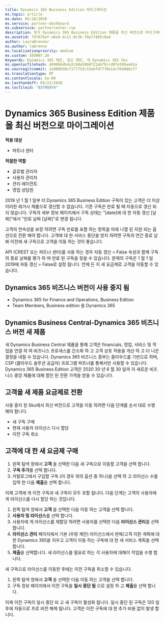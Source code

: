 ```yaml
---
title: Dynamics 365 Business Edition 마이그레이션
ms.topic: article
ms.date: 05/18/2020
ms.service: partner-dashboard
ms.subservice: partnercenter-csp
description: 정식 Dynamics 365 Business Edition 제품을 최신 버전으로 마이그레이션하는 방법에 대해 알아봅니다.
ms.assetid: 79787bef-a6e9-4c11-8c3b-f0a77485c0a4
author: LauraBrenner
ms.author: labrenne
ms.localizationpriority: medium
ms.custom: SEOMAY.20
Keywords: Dynamics 365 제안, 갱신 제안, 새 Dynamics 365 Sku
ms.openlocfilehash: d49966db4a2c9de50b0723abf9ccd0fe589a442a
ms.sourcegitcommit: 2a980b50cf177753c15ebfd7770e14cf6d486cf7
ms.translationtype: MT
ms.contentlocale: ko-KR
ms.lasthandoff: 05/22/2020
ms.locfileid: "83795974"
---
```

# <a name="migrate-dynamics-365-business-edition-offers-to-newer-versions"></a>Dynamics 365 Business Edition 제품을 최신 버전으로 마이그레이션

**적용 대상**

- 파트너 센터

**적절한 역할**
- 글로벌 관리자
- 사용자 관리자
- 관리 에이전트
- 영업 상담원

2019 년 1 월 1 일부 터 Dynamics 365 Business Edition 구독이 있는 고객은 더 이상 이러한 레거시 제품으로 갱신할 수 없습니다. 기존 구독은 만료 될 때 자동으로 갱신 되지 않습니다. 구독의 세부 정보 페이지에서 구독 상태는 "[date]에 대 한 자동 갱신 [날짜]"에서 "만료 날짜 [날짜]"로 변경 됩니다.

고객의 연속성을 보장 하려면 구독 만료를 포함 하는 항목을 아래 나열 된 지원 되는 옵션으로 전환 해야 합니다. 고객에 대 한 서비스 중단을 방지 하려면 구독의 연간 종료 날짜 이전에 새 구독으로 고객을 이동 하는 것이 좋습니다.

API (CREST 또는 파트너 센터)를 사용 하는 경우 자동 갱신 = False 속성과 함께 구독의 종료 날짜를 평가 하 여 만료 된 구독을 찾을 수 있습니다. 문제의 구독은 1 월 1 일 2019에 자동 갱신 = False로 설정 됩니다. 언제 든 지 새 요금제로 고객을 이동할 수 있습니다. 

## <a name="the-dynamics-365-business-editions-being-retired"></a>Dynamics 365 비즈니스 버전이 사용 중지 됨

- Dynamics 365 for Finance and Operations, Business Edition
- Team Members, Business edition 용 Dynamics 365

## <a name="dynamics-business-central---the-dynamics-365-business-edition-new-offers"></a>Dynamics Business Central-Dynamics 365 비즈니스 버전 새 제품

새 Dynamics Business Central 제품을 통해 고객은 financials, 영업, 서비스 및 작업을 연결 하 여 비즈니스 프로세스를 간소화 하 고 고객 상호 작용을 개선 하 고 더 나은 결정을 내릴 수 있습니다. Dynamics 365 비즈니스 중부는 클라우드를 기반으로 하며, CSP (클라우드 솔루션 공급자) 프로그램 파트너를 통해서만 사용할 수 있습니다.
Dynamics 365 Business Edition 고객은 2020 30 년 6 월 30 일까 지 새로운 비즈니스 중앙 제품에 대해 할인 된 전환 가격을 받을 수 있습니다.

## <a name="transition-customers-to-new-product-plans"></a>고객을 새 제품 요금제로 전환

 사용 중지 된 Sku에서 최신 버전으로 고객을 이동 하려면 다음 단계를 순서 대로 수행 해야 합니다.

- 새 구독 구매
- 현재 사용자 라이선스 다시 할당
- 이전 구독 취소

## <a name="purchase-the-new-plan-for-your-customer"></a>고객에 대 한 새 요금제 구매

1. 왼쪽 탐색 창에서 **고객** 을 선택한 다음 새 구독으로 이동할 고객을 선택 합니다.
2. **구독 추가**를 선택 합니다.
3. 카탈로그에서 구입할 구독 (이 경우 위의 옵션 중 하나)을 선택 하 고 라이선스 수를 입력 한 다음 **제출**을 선택 합니다. 

이제 고객에 게 이전 구독과 새 구독이 모두 포함 됩니다. 다음 단계는 고객의 사용자에 게 라이선스를 다시 할당 하는 것입니다.

1. 왼쪽 탐색 창에서 **고객** 을 선택한 다음 이동 하는 고객을 선택 합니다.
2. **사용자 및 라이선스**를 선택 합니다.
3. 사용자에 게 라이선스를 재할당 하려면 사용자를 선택한 다음 **라이선스 관리**를 선택 합니다. 
4. **라이선스 관리** 페이지에서 기본 (우량 제안) 라이선스에서 판매/고객 지원 계획에 대 한 Dynamics 365을 지우고 고객이 이동 하는 구독에 대 한 새 서비스 계획을 선택 합니다. 
5. **제출**을 선택합니다. 새 라이선스를 필요로 하는 각 사용자에 대해이 작업을 수행 합니다. 

새 구독으로 라이선스를 이동한 후에는 이전 구독을 취소할 수 있습니다. 

1. 왼쪽 탐색 창에서 **고객** 을 선택한 다음 이동 하는 고객을 선택 합니다.
2. 구독 정보 페이지에서 이전 구독을 **일시 중단 됨** 으로 설정 하 고 **제출**을 선택 합니다.

이제 이전 구독이 일시 중단 되 고 새 구독이 활성화 됩니다. 일시 중단 된 구독은 120 일 후에 자동으로 프로 비전 해제 됩니다. 고객은 이전 구독에 대 한 추가 비용 없이 발생 합니다.
